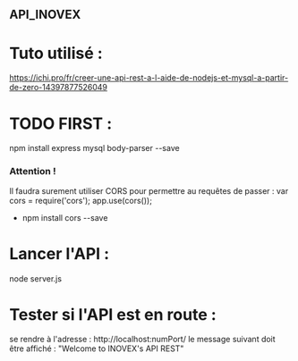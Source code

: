 ## API_INOVEX

# Tuto  utilisé :
https://ichi.pro/fr/creer-une-api-rest-a-l-aide-de-nodejs-et-mysql-a-partir-de-zero-14397877526049

# TODO FIRST : 
npm install express mysql body-parser --save
### Attention !
Il faudra surement utiliser CORS pour permettre au requêtes de passer :
    var cors = require('cors');
    app.use(cors());
+ npm install cors --save

# Lancer l'API : 
node server.js

# Tester si l'API est en route :
se rendre à l'adresse : http://localhost:numPort/
le message suivant doit être affiché : "Welcome to INOVEX's API REST"


